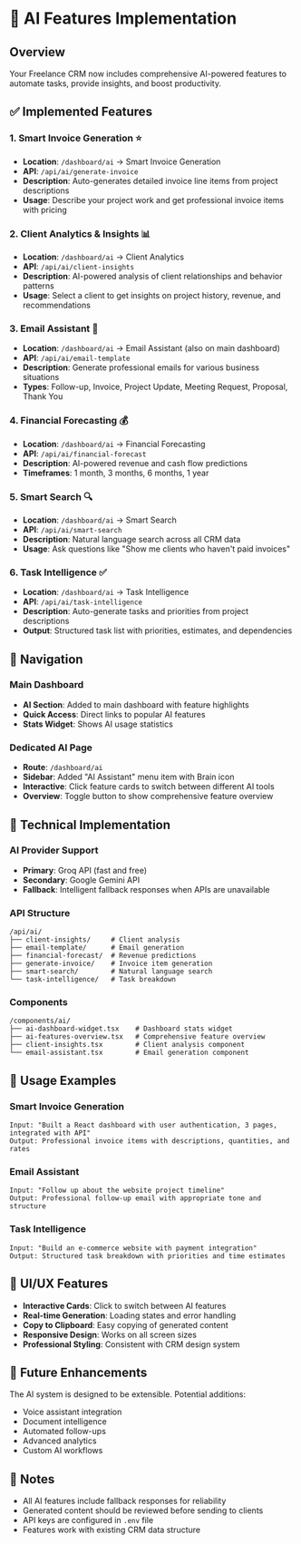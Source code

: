 # 🤖 AI Features Implementation

## Overview
Your Freelance CRM now includes comprehensive AI-powered features to automate tasks, provide insights, and boost productivity.

## ✅ Implemented Features

### 1. **Smart Invoice Generation** ⭐
- **Location**: `/dashboard/ai` → Smart Invoice Generation
- **API**: `/api/ai/generate-invoice`
- **Description**: Auto-generates detailed invoice line items from project descriptions
- **Usage**: Describe your project work and get professional invoice items with pricing

### 2. **Client Analytics & Insights** 📊
- **Location**: `/dashboard/ai` → Client Analytics
- **API**: `/api/ai/client-insights`
- **Description**: AI-powered analysis of client relationships and behavior patterns
- **Usage**: Select a client to get insights on project history, revenue, and recommendations

### 3. **Email Assistant** 📧
- **Location**: `/dashboard/ai` → Email Assistant (also on main dashboard)
- **API**: `/api/ai/email-template`
- **Description**: Generate professional emails for various business situations
- **Types**: Follow-up, Invoice, Project Update, Meeting Request, Proposal, Thank You

### 4. **Financial Forecasting** 💰
- **Location**: `/dashboard/ai` → Financial Forecasting
- **API**: `/api/ai/financial-forecast`
- **Description**: AI-powered revenue and cash flow predictions
- **Timeframes**: 1 month, 3 months, 6 months, 1 year

### 5. **Smart Search** 🔍
- **Location**: `/dashboard/ai` → Smart Search
- **API**: `/api/ai/smart-search`
- **Description**: Natural language search across all CRM data
- **Usage**: Ask questions like "Show me clients who haven't paid invoices"

### 6. **Task Intelligence** ✅
- **Location**: `/dashboard/ai` → Task Intelligence
- **API**: `/api/ai/task-intelligence`
- **Description**: Auto-generate tasks and priorities from project descriptions
- **Output**: Structured task list with priorities, estimates, and dependencies

## 🎯 Navigation

### Main Dashboard
- **AI Section**: Added to main dashboard with feature highlights
- **Quick Access**: Direct links to popular AI features
- **Stats Widget**: Shows AI usage statistics

### Dedicated AI Page
- **Route**: `/dashboard/ai`
- **Sidebar**: Added "AI Assistant" menu item with Brain icon
- **Interactive**: Click feature cards to switch between different AI tools
- **Overview**: Toggle button to show comprehensive feature overview

## 🔧 Technical Implementation

### AI Provider Support
- **Primary**: Groq API (fast and free)
- **Secondary**: Google Gemini API
- **Fallback**: Intelligent fallback responses when APIs are unavailable

### API Structure
```
/api/ai/
├── client-insights/     # Client analysis
├── email-template/      # Email generation
├── financial-forecast/  # Revenue predictions
├── generate-invoice/    # Invoice item generation
├── smart-search/        # Natural language search
└── task-intelligence/   # Task breakdown
```

### Components
```
/components/ai/
├── ai-dashboard-widget.tsx    # Dashboard stats widget
├── ai-features-overview.tsx   # Comprehensive feature overview
├── client-insights.tsx        # Client analysis component
└── email-assistant.tsx        # Email generation component
```

## 🚀 Usage Examples

### Smart Invoice Generation
```
Input: "Built a React dashboard with user authentication, 3 pages, integrated with API"
Output: Professional invoice items with descriptions, quantities, and rates
```

### Email Assistant
```
Input: "Follow up about the website project timeline"
Output: Professional follow-up email with appropriate tone and structure
```

### Task Intelligence
```
Input: "Build an e-commerce website with payment integration"
Output: Structured task breakdown with priorities and time estimates
```

## 🎨 UI/UX Features

- **Interactive Cards**: Click to switch between AI features
- **Real-time Generation**: Loading states and error handling
- **Copy to Clipboard**: Easy copying of generated content
- **Responsive Design**: Works on all screen sizes
- **Professional Styling**: Consistent with CRM design system

## 🔮 Future Enhancements

The AI system is designed to be extensible. Potential additions:
- Voice assistant integration
- Document intelligence
- Automated follow-ups
- Advanced analytics
- Custom AI workflows

## 📝 Notes

- All AI features include fallback responses for reliability
- Generated content should be reviewed before sending to clients
- API keys are configured in `.env` file
- Features work with existing CRM data structure